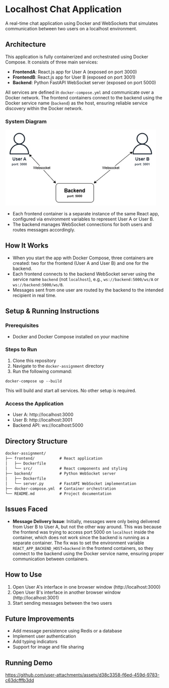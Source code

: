 # Localhost Chat Application

A real-time chat application using Docker and WebSockets that simulates communication between two users on a localhost environment.

## Architecture

This application is fully containerized and orchestrated using Docker Compose. It consists of three main services:

- **FrontendA**: React.js app for User A (exposed on port 3000)
- **FrontendB**: React.js app for User B (exposed on port 3001)
- **Backend**: Python FastAPI WebSocket server (exposed on port 5000)

All services are defined in `docker-compose.yml` and communicate over a Docker network. The frontend containers connect to the backend using the Docker service name (`backend`) as the host, ensuring reliable service discovery within the Docker network.

### System Diagram

![Chat App Architecture](images\chat-app-diagram.jpg)

- Each frontend container is a separate instance of the same React app, configured via environment variables to represent User A or User B.
- The backend manages WebSocket connections for both users and routes messages accordingly.

## How It Works

- When you start the app with Docker Compose, three containers are created: two for the frontend (User A and User B) and one for the backend.
- Each frontend connects to the backend WebSocket server using the service name `backend` (not `localhost`), e.g., `ws://backend:5000/ws/A` or `ws://backend:5000/ws/B`.
- Messages sent from one user are routed by the backend to the intended recipient in real time.

## Setup & Running Instructions

### Prerequisites
- Docker and Docker Compose installed on your machine

### Steps to Run

1. Clone this repository
2. Navigate to the `docker-assignment` directory
3. Run the following command:

```
docker-compose up --build
```

This will build and start all services. No other setup is required.

### Access the Application
- User A: http://localhost:3000
- User B: http://localhost:3001
- Backend API: ws://localhost:5000

## Directory Structure

```
docker-assignment/
├── frontend/           # React application
│   ├── Dockerfile
│   └── src/            # React components and styling
├── backend/            # Python WebSocket server 
│   ├── Dockerfile
│   └── server.py       # FastAPI WebSocket implementation
├── docker-compose.yml  # Container orchestration
└── README.md           # Project documentation
```

## Issues Faced

- **Message Delivery Issue**: Initially, messages were only being delivered from User B to User A, but not the other way around. This was because the frontend was trying to access port 5000 on `localhost` inside the container, which does not work since the backend is running as a separate container. The fix was to set the environment variable `REACT_APP_BACKEND_HOST=backend` in the frontend containers, so they connect to the backend using the Docker service name, ensuring proper communication between containers.

## How to Use

1. Open User A's interface in one browser window (http://localhost:3000)
2. Open User B's interface in another browser window (http://localhost:3001)
3. Start sending messages between the two users

## Future Improvements

- Add message persistence using Redis or a database
- Implement user authentication
- Add typing indicators
- Support for image and file sharing

## Running Demo

https://github.com/user-attachments/assets/d38c3358-f6ed-459d-9783-c63dcfffb3dd

